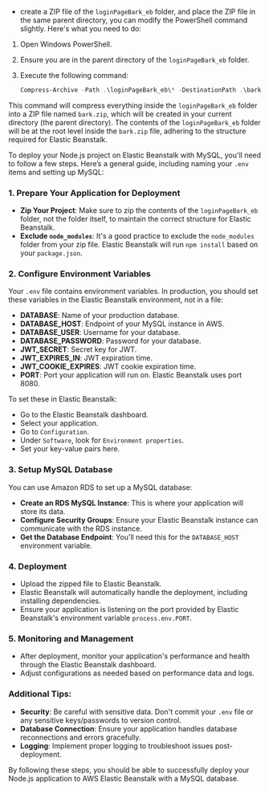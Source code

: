 
- create a ZIP file of the `loginPageBark_eb` folder, and place the ZIP file in the same parent directory, you can modify the PowerShell command slightly. Here's what you need to do:

1. Open Windows PowerShell.
2. Ensure you are in the parent directory of the `loginPageBark_eb` folder.
3. Execute the following command:

   ```powershell
   Compress-Archive -Path .\loginPageBark_eb\* -DestinationPath .\bark.zip
   ```

This command will compress everything inside the `loginPageBark_eb` folder into a ZIP file named `bark.zip`, which will be created in your current directory (the parent directory). The contents of the `loginPageBark_eb` folder will be at the root level inside the `bark.zip` file, adhering to the structure required for Elastic Beanstalk.


To deploy your Node.js project on Elastic Beanstalk with MySQL, you'll need to follow a few steps. Here’s a general guide, including naming your `.env` items and setting up MySQL:

### 1. Prepare Your Application for Deployment

- **Zip Your Project**: Make sure to zip the contents of the `loginPageBark_eb` folder, not the folder itself, to maintain the correct structure for Elastic Beanstalk.
- **Exclude `node_modules`**: It's a good practice to exclude the `node_modules` folder from your zip file. Elastic Beanstalk will run `npm install` based on your `package.json`.

### 2. Configure Environment Variables

Your `.env` file contains environment variables. In production, you should set these variables in the Elastic Beanstalk environment, not in a file:

- **DATABASE**: Name of your production database.
- **DATABASE_HOST**: Endpoint of your MySQL instance in AWS.
- **DATABASE_USER**: Username for your database.
- **DATABASE_PASSWORD**: Password for your database.
- **JWT_SECRET**: Secret key for JWT.
- **JWT_EXPIRES_IN**: JWT expiration time.
- **JWT_COOKIE_EXPIRES**: JWT cookie expiration time.
- **PORT**: Port your application will run on. Elastic Beanstalk uses port 8080.

To set these in Elastic Beanstalk:
- Go to the Elastic Beanstalk dashboard.
- Select your application.
- Go to `Configuration`.
- Under `Software`, look for `Environment properties`.
- Set your key-value pairs here.

### 3. Setup MySQL Database

You can use Amazon RDS to set up a MySQL database:

- **Create an RDS MySQL Instance**: This is where your application will store its data.
- **Configure Security Groups**: Ensure your Elastic Beanstalk instance can communicate with the RDS instance.
- **Get the Database Endpoint**: You'll need this for the `DATABASE_HOST` environment variable.

### 4. Deployment

- Upload the zipped file to Elastic Beanstalk.
- Elastic Beanstalk will automatically handle the deployment, including installing dependencies.
- Ensure your application is listening on the port provided by Elastic Beanstalk's environment variable `process.env.PORT`.

### 5. Monitoring and Management

- After deployment, monitor your application's performance and health through the Elastic Beanstalk dashboard.
- Adjust configurations as needed based on performance data and logs.

### Additional Tips:

- **Security**: Be careful with sensitive data. Don't commit your `.env` file or any sensitive keys/passwords to version control.
- **Database Connection**: Ensure your application handles database reconnections and errors gracefully.
- **Logging**: Implement proper logging to troubleshoot issues post-deployment.

By following these steps, you should be able to successfully deploy your Node.js application to AWS Elastic Beanstalk with a MySQL database.